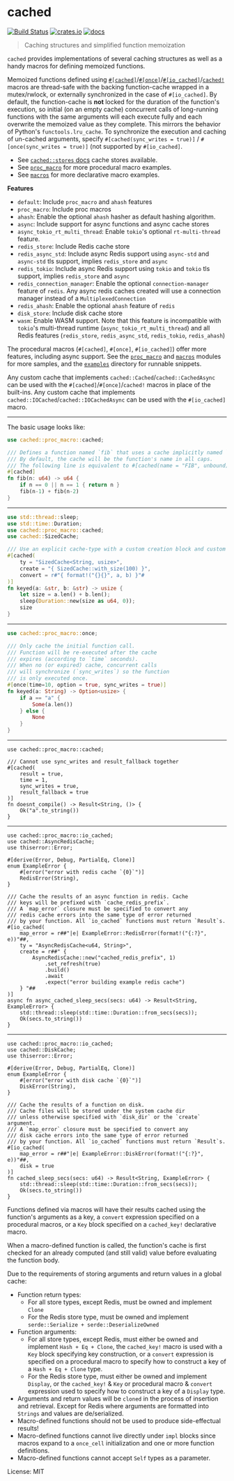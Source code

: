 # cached

[![Build Status](https://github.com/jaemk/cached/actions/workflows/build.yml/badge.svg)](https://github.com/jaemk/cached/actions/workflows/build.yml)
[![crates.io](https://img.shields.io/crates/v/cached.svg)](https://crates.io/crates/cached)
[![docs](https://docs.rs/cached/badge.svg)](https://docs.rs/cached)

> Caching structures and simplified function memoization

`cached` provides implementations of several caching structures as well as a handy macros
for defining memoized functions.

Memoized functions defined using [`#[cached]`](proc_macro::cached)/[`#[once]`](proc_macro::once)/[`#[io_cached]`](proc_macro::io_cached)/[`cached!`](crate::macros) macros are thread-safe with the backing
function-cache wrapped in a mutex/rwlock, or externally synchronized in the case of `#[io_cached]`.
By default, the function-cache is **not** locked for the duration of the function's execution, so initial (on an empty cache)
concurrent calls of long-running functions with the same arguments will each execute fully and each overwrite
the memoized value as they complete. This mirrors the behavior of Python's `functools.lru_cache`. To synchronize the execution and caching
of un-cached arguments, specify `#[cached(sync_writes = true)]` / `#[once(sync_writes = true)]` (not supported by `#[io_cached]`.

- See [`cached::stores` docs](https://docs.rs/cached/latest/cached/stores/index.html) cache stores available.
- See [`proc_macro`](https://docs.rs/cached/latest/cached/proc_macro/index.html) for more procedural macro examples.
- See [`macros`](https://docs.rs/cached/latest/cached/macros/index.html) for more declarative macro examples.

**Features**

- `default`: Include `proc_macro` and `ahash` features
- `proc_macro`: Include proc macros
- `ahash`: Enable the optional `ahash` hasher as default hashing algorithm.
- `async`: Include support for async functions and async cache stores
- `async_tokio_rt_multi_thread`: Enable `tokio`'s optional `rt-multi-thread` feature.
- `redis_store`: Include Redis cache store
- `redis_async_std`: Include async Redis support using `async-std` and `async-std` tls support, implies `redis_store` and `async`
- `redis_tokio`: Include async Redis support using `tokio` and `tokio` tls support, implies `redis_store` and `async`
- `redis_connection_manager`: Enable the optional `connection-manager` feature of `redis`. Any async redis caches created
                              will use a connection manager instead of a `MultiplexedConnection`
- `redis_ahash`: Enable the optional `ahash` feature of `redis`
- `disk_store`: Include disk cache store
- `wasm`: Enable WASM support. Note that this feature is incompatible with `tokio`'s multi-thread
   runtime (`async_tokio_rt_multi_thread`) and all Redis features (`redis_store`, `redis_async_std`, `redis_tokio`, `redis_ahash`)

The procedural macros (`#[cached]`, `#[once]`, `#[io_cached]`) offer more features, including async support.
See the [`proc_macro`](crate::proc_macro) and [`macros`](crate::macros) modules for more samples, and the
[`examples`](https://github.com/jaemk/cached/tree/master/examples) directory for runnable snippets.

Any custom cache that implements `cached::Cached`/`cached::CachedAsync` can be used with the `#[cached]`/`#[once]`/`cached!` macros in place of the built-ins.
Any custom cache that implements `cached::IOCached`/`cached::IOCachedAsync` can be used with the `#[io_cached]` macro.

----

The basic usage looks like:

```rust
use cached::proc_macro::cached;

/// Defines a function named `fib` that uses a cache implicitly named `FIB`.
/// By default, the cache will be the function's name in all caps.
/// The following line is equivalent to #[cached(name = "FIB", unbound)]
#[cached]
fn fib(n: u64) -> u64 {
    if n == 0 || n == 1 { return n }
    fib(n-1) + fib(n-2)
}
```

----

```rust
use std::thread::sleep;
use std::time::Duration;
use cached::proc_macro::cached;
use cached::SizedCache;

/// Use an explicit cache-type with a custom creation block and custom cache-key generating block
#[cached(
    ty = "SizedCache<String, usize>",
    create = "{ SizedCache::with_size(100) }",
    convert = r#"{ format!("{}{}", a, b) }"#
)]
fn keyed(a: &str, b: &str) -> usize {
    let size = a.len() + b.len();
    sleep(Duration::new(size as u64, 0));
    size
}
```

----

```rust
use cached::proc_macro::once;

/// Only cache the initial function call.
/// Function will be re-executed after the cache
/// expires (according to `time` seconds).
/// When no (or expired) cache, concurrent calls
/// will synchronize (`sync_writes`) so the function
/// is only executed once.
#[once(time=10, option = true, sync_writes = true)]
fn keyed(a: String) -> Option<usize> {
    if a == "a" {
        Some(a.len())
    } else {
        None
    }
}
```

----

```compile_fail
use cached::proc_macro::cached;

/// Cannot use sync_writes and result_fallback together
#[cached(
    result = true,
    time = 1,
    sync_writes = true,
    result_fallback = true
)]
fn doesnt_compile() -> Result<String, ()> {
    Ok("a".to_string())
}
```
----

```rust,no_run,ignore
use cached::proc_macro::io_cached;
use cached::AsyncRedisCache;
use thiserror::Error;

#[derive(Error, Debug, PartialEq, Clone)]
enum ExampleError {
    #[error("error with redis cache `{0}`")]
    RedisError(String),
}

/// Cache the results of an async function in redis. Cache
/// keys will be prefixed with `cache_redis_prefix`.
/// A `map_error` closure must be specified to convert any
/// redis cache errors into the same type of error returned
/// by your function. All `io_cached` functions must return `Result`s.
#[io_cached(
    map_error = r##"|e| ExampleError::RedisError(format!("{:?}", e))"##,
    ty = "AsyncRedisCache<u64, String>",
    create = r##" {
        AsyncRedisCache::new("cached_redis_prefix", 1)
            .set_refresh(true)
            .build()
            .await
            .expect("error building example redis cache")
    } "##
)]
async fn async_cached_sleep_secs(secs: u64) -> Result<String, ExampleError> {
    std::thread::sleep(std::time::Duration::from_secs(secs));
    Ok(secs.to_string())
}
```

----

```rust,no_run,ignore
use cached::proc_macro::io_cached;
use cached::DiskCache;
use thiserror::Error;

#[derive(Error, Debug, PartialEq, Clone)]
enum ExampleError {
    #[error("error with disk cache `{0}`")]
    DiskError(String),
}

/// Cache the results of a function on disk.
/// Cache files will be stored under the system cache dir
/// unless otherwise specified with `disk_dir` or the `create` argument.
/// A `map_error` closure must be specified to convert any
/// disk cache errors into the same type of error returned
/// by your function. All `io_cached` functions must return `Result`s.
#[io_cached(
    map_error = r##"|e| ExampleError::DiskError(format!("{:?}", e))"##,
    disk = true
)]
fn cached_sleep_secs(secs: u64) -> Result<String, ExampleError> {
    std::thread::sleep(std::time::Duration::from_secs(secs));
    Ok(secs.to_string())
}
```


Functions defined via macros will have their results cached using the
function's arguments as a key, a `convert` expression specified on a procedural macros,
or a `Key` block specified on a `cached_key!` declarative macro.

When a macro-defined function is called, the function's cache is first checked for an already
computed (and still valid) value before evaluating the function body.

Due to the requirements of storing arguments and return values in a global cache:

- Function return types:
  - For all store types, except Redis, must be owned and implement `Clone`
  - For the Redis store type, must be owned and implement `serde::Serialize + serde::DeserializeOwned`
- Function arguments:
  - For all store types, except Redis, must either be owned and implement `Hash + Eq + Clone`,
    the `cached_key!` macro is used with a `Key` block specifying key construction, or
    a `convert` expression is specified on a procedural macro to specify how to construct a key
    of a `Hash + Eq + Clone` type.
  - For the Redis store type, must either be owned and implement `Display`, or the `cached_key!` & `Key`
    or procedural macro & `convert` expression used to specify how to construct a key of a `Display` type.
- Arguments and return values will be `cloned` in the process of insertion and retrieval. Except for Redis
  where arguments are formatted into `Strings` and values are de/serialized.
- Macro-defined functions should not be used to produce side-effectual results!
- Macro-defined functions cannot live directly under `impl` blocks since macros expand to a
  `once_cell` initialization and one or more function definitions.
- Macro-defined functions cannot accept `Self` types as a parameter.



License: MIT
